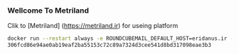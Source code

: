### Wellcome To Metriland
Clik to [Metriland] (https://metriland.ir) for useing platform
<!-- Demo file -->

```bash
docker run --restart always -e ROUNDCUBEMAIL_DEFAULT_HOST=eridanus.ir -e ROUNDCUBEMAIL_SMTP_SERVER=eridanus.ir -p 8001:80 -d roundcube/roundcubemail
306fcd86e94ae0ab19eaf2ba55153c72c89a7324d3cee541d8bd317098eae3b3
```
<!-- Docker run for install roundcube in server 
***port8001
***host eridanus.ir
-->
